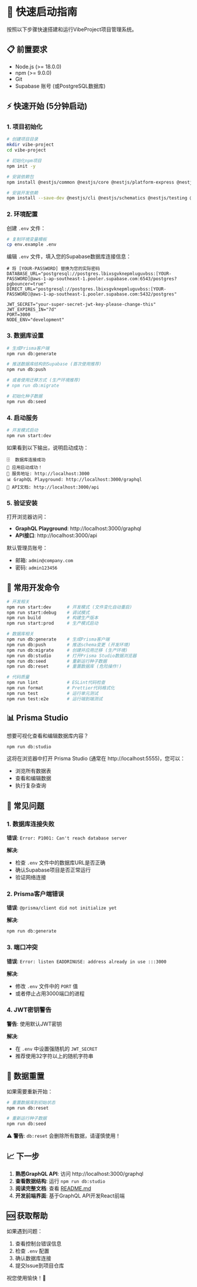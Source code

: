 # 🚀 快速启动指南

按照以下步骤快速搭建和运行VibeProject项目管理系统。

## 📋 前置要求

- Node.js (>= 18.0.0)
- npm (>= 9.0.0)
- Git
- Supabase 账号 (或PostgreSQL数据库)

## ⚡ 快速开始 (5分钟启动)

### 1. 项目初始化

```bash
# 创建项目目录
mkdir vibe-project
cd vibe-project

# 初始化npm项目
npm init -y

# 安装依赖包
npm install @nestjs/common @nestjs/core @nestjs/platform-express @nestjs/config @nestjs/jwt @nestjs/passport @nestjs/graphql @nestjs/apollo @nestjs/websockets @nestjs/platform-socket.io @prisma/client apollo-server-express graphql graphql-tools passport passport-jwt passport-local bcryptjs class-validator class-transformer socket.io reflect-metadata rxjs

# 安装开发依赖
npm install --save-dev @nestjs/cli @nestjs/schematics @nestjs/testing @types/express @types/jest @types/node @types/supertest @types/bcryptjs @types/passport-jwt @types/passport-local @typescript-eslint/eslint-plugin @typescript-eslint/parser eslint eslint-config-prettier eslint-plugin-prettier jest prettier prisma source-map-support supertest ts-jest ts-loader ts-node tsconfig-paths typescript
```

### 2. 环境配置

创建 `.env` 文件：

```bash
# 复制环境变量模板
cp env.example .env
```

编辑 `.env` 文件，填入您的Supabase数据库连接信息：

```env
# 将 [YOUR-PASSWORD] 替换为您的实际密码
DATABASE_URL="postgresql://postgres.lbixsgvknepmluguvbss:[YOUR-PASSWORD]@aws-1-ap-southeast-1.pooler.supabase.com:6543/postgres?pgbouncer=true"
DIRECT_URL="postgresql://postgres.lbixsgvknepmluguvbss:[YOUR-PASSWORD]@aws-1-ap-southeast-1.pooler.supabase.com:5432/postgres"

JWT_SECRET="your-super-secret-jwt-key-please-change-this"
JWT_EXPIRES_IN="7d"
PORT=3000
NODE_ENV="development"
```

### 3. 数据库设置

```bash
# 生成Prisma客户端
npm run db:generate

# 推送数据库结构到Supabase (首次使用推荐)
npm run db:push

# 或者使用迁移方式 (生产环境推荐)
# npm run db:migrate

# 初始化种子数据
npm run db:seed
```

### 4. 启动服务

```bash
# 开发模式启动
npm run start:dev
```

如果看到以下输出，说明启动成功：

```
🗄️  数据库连接成功
🚀 应用启动成功！
📡 服务地址: http://localhost:3000
📊 GraphQL Playground: http://localhost:3000/graphql
🔗 API文档: http://localhost:3000/api
```

### 5. 验证安装

打开浏览器访问：
- **GraphQL Playground**: http://localhost:3000/graphql
- **API接口**: http://localhost:3000/api

默认管理员账号：
- 邮箱: `admin@company.com`
- 密码: `admin123456`

## 🔧 常用开发命令

```bash
# 开发相关
npm run start:dev      # 开发模式 (文件变化自动重启)
npm run start:debug    # 调试模式
npm run build          # 构建生产版本
npm run start:prod     # 生产模式启动

# 数据库相关
npm run db:generate    # 生成Prisma客户端
npm run db:push        # 推送schema变更 (开发环境)
npm run db:migrate     # 创建并应用迁移 (生产环境)
npm run db:studio      # 打开Prisma Studio数据浏览器
npm run db:seed        # 重新运行种子数据
npm run db:reset       # 重置数据库 (危险操作!)

# 代码质量
npm run lint           # ESLint代码检查
npm run format         # Prettier代码格式化
npm run test           # 运行单元测试
npm run test:e2e       # 运行端到端测试
```

## 📊 Prisma Studio

想要可视化查看和编辑数据库内容？

```bash
npm run db:studio
```

这将在浏览器中打开 Prisma Studio (通常在 http://localhost:5555)，您可以：
- 浏览所有数据表
- 查看和编辑数据
- 执行复杂查询

## 🐛 常见问题

### 1. 数据库连接失败

**错误**: `Error: P1001: Can't reach database server`

**解决**:
- 检查 `.env` 文件中的数据库URL是否正确
- 确认Supabase项目是否正常运行
- 验证网络连接

### 2. Prisma客户端错误

**错误**: `@prisma/client did not initialize yet`

**解决**:
```bash
npm run db:generate
```

### 3. 端口冲突

**错误**: `Error: listen EADDRINUSE: address already in use :::3000`

**解决**:
- 修改 `.env` 文件中的 `PORT` 值
- 或者停止占用3000端口的进程

### 4. JWT密钥警告

**警告**: 使用默认JWT密钥

**解决**:
- 在 `.env` 中设置强随机的 `JWT_SECRET`
- 推荐使用32字符以上的随机字符串

## 🔄 数据重置

如果需要重新开始：

```bash
# 重置数据库到初始状态
npm run db:reset

# 重新运行种子数据
npm run db:seed
```

⚠️ **警告**: `db:reset` 会删除所有数据，请谨慎使用！

## 📈 下一步

1. **熟悉GraphQL API**: 访问 http://localhost:3000/graphql
2. **查看数据结构**: 运行 `npm run db:studio`
3. **阅读完整文档**: 查看 [README.md](README.md)
4. **开发前端界面**: 基于GraphQL API开发React前端

## 🆘 获取帮助

如果遇到问题：
1. 查看控制台错误信息
2. 检查 `.env` 配置
3. 确认数据库连接
4. 提交Issue到项目仓库

祝您使用愉快！🎉
